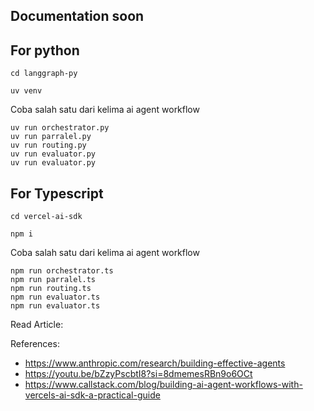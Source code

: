 ## Documentation soon

##  For python

```
cd langgraph-py
```

```
uv venv
```

Coba salah satu dari kelima ai agent workflow 
```
uv run orchestrator.py
uv run parralel.py
uv run routing.py
uv run evaluator.py
uv run evaluator.py
```

## For Typescript

```
cd vercel-ai-sdk
```

```
npm i
```

Coba salah satu dari kelima ai agent workflow 
```
npm run orchestrator.ts
npm run parralel.ts
npm run routing.ts
npm run evaluator.ts
npm run evaluator.ts
```

Read Article:

References:
- https://www.anthropic.com/research/building-effective-agents
- https://youtu.be/bZzyPscbtI8?si=8dmemesRBn9o6OCt
- https://www.callstack.com/blog/building-ai-agent-workflows-with-vercels-ai-sdk-a-practical-guide